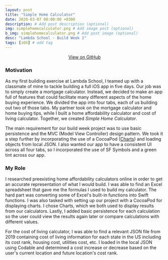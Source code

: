 ```yaml
---
layout: post
title: "Simple Home Calculator"
date: 2020-03-07 00:00:00 +0300
description: # Add post description (optional)
img: simplehomecalculator.png # Add image post (optional)
b_img: simplehomecalculator.png # Add post image (optional)
desc: "Lambda School - Build Week 1"
tags: [iOS] # add tag
---
```


<!-- View on GitHub -->
<center><a class="github-button" href="https://github.com/wyattharrell/simple-home-calculator/" data-color-scheme="no-preference: dark; light: dark; dark: dark;" data-size="large" aria-label="Use this template wyattharrell/simple-home-calculator on GitHub">View on GitHub</a></center>

### Motivation

As my first building exercise at Lambda School, I teamed up with a classmate of mine to tackle building a full iOS app in five days. Our job was to simply create a mortgage calculator. Instead, we decided to make an app full of features that could facilitate many different aspects of the home buying experience. We divided the app into four tabs, each of us building out two of those tabs. My partner took on the mortgage calculator and home buying tips, while I built a home affordability calculator and cost of living calculator. Together, we created *Simple Home Calculator*. 

The main requirement for our build week project was to use basic persistence and the MVC (Model View Controller) design pattern. We took it a step further by incorporating the use of a CocoaPod ([Charts](https://github.com/danielgindi/Charts)) and loading objects from local JSON. I also wanted our app to have a consistent UI across all four tabs, so I incorporated the use of SF Symbols and a green tint across our app.

### My Role

I researched preexisting home affordability calculators online in order to get an accurate representation of what I would build. I was able to find an Excel spreadsheet that gave me the formulas I used to build my calculator. The hard part was converting some of Excel's built-in functions into Swift functions. I was also tasked with setting up our project with a CocoaPod for displaying charts. I chose Charts, which we both used to display results from our calculators. Lastly, I added basic persistence for each calculation so the user could view the results again later or compare calculations with different values.

For the cost of living calculator, I was able to find a relevant JSON file from 2019 containing cost of living information for each state in the US including its cost rank, housing cost, utilities cost, etc. I loaded in the local JSON using Codable and determined a cost increase or decrease based on the user's current location and future location's cost rank.





